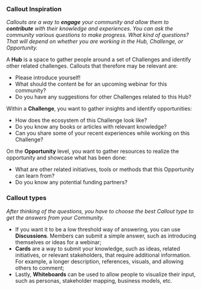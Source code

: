 ### Callout Inspiration

_Callouts are a way to **engage** your community and allow them to **contribute** with their knowledge and experiences. You can ask the community various questions to make progress. What kind of questions? That will depend on whether you are working in the Hub, Challenge, or Opportunity._

A **Hub** is a space to gather people around a set of Challenges and identify other related challenges. Callouts that therefore may be relevant are:

- Please introduce yourself!
- What should the content be for an upcoming webinar for this community?
- Do you have any suggestions for other Challenges related to this Hub?

Within a **Challenge**, you want to gather insights and identify opportunities:

- How does the ecosystem of this Challenge look like?
- Do you know any books or articles with relevant knowledge?
- Can you share some of your recent experiences while working on this Challenge?

On the **Opportunity** level, you want to gather resources to realize the opportunity and showcase what has been done:

- What are other related initiatives, tools or methods that this Opportunity can learn from?
- Do you know any potential funding partners?

### Callout types

_After thinking of the questions, you have to choose the best Callout type to get the answers from your Community._

- If you want it to be a low threshold way of answering, you can use **Discussions**. Members can submit a simple answer, such as introducing themselves or ideas for a webinar;
- **Cards** are a way to submit your knowledge, such as ideas, related initiatives, or relevant stakeholders, that require additional information. For example, a longer description, references, visuals, and allowing others to comment;
- Lastly, **Whiteboards** can be used to allow people to visualize their input, such as personas, stakeholder mapping, business models, etc.

